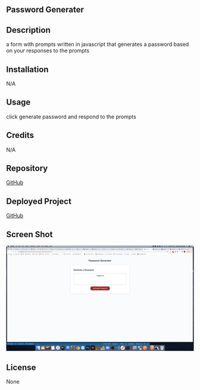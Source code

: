 ## Password Generater



## Description

a form with prompts written in javascript that generates a password based on your responses to the prompts


## Installation

N/A


## Usage

click generate password and respond to the prompts


## Credits

N/A


## Repository

[GitHub](https://github.com/scibettas1/password_generator)


## Deployed Project

[GitHub](https://scibettas1.github.io/password_generator/)


## Screen Shot

![GitHub Logo](/images/screen_shot.png)


## License

None
